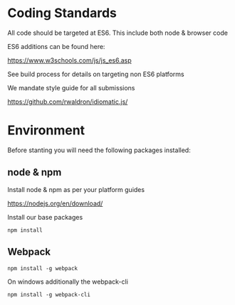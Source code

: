 # Coding Standards

All code should be targeted at ES6. This include both node & browser code

ES6 additions can be found here:

https://www.w3schools.com/js/js_es6.asp

See build process for details on targeting non ES6 platforms

We mandate style guide for all submissions

https://github.com/rwaldron/idiomatic.js/

# Environment

Before stanting you will need the following packages installed:

## node & npm

Install node & npm as per your platform guides

https://nodejs.org/en/download/

Install our base packages

```npm install```

## Webpack

```npm install -g webpack```

On windows additionally the webpack-cli

```npm install -g webpack-cli```

